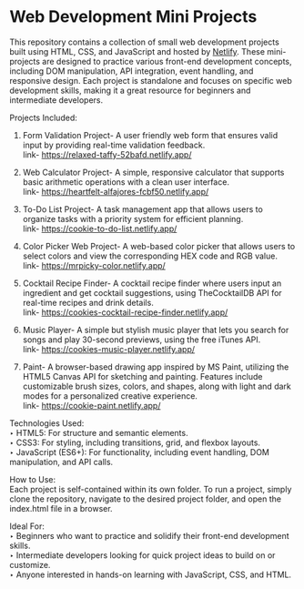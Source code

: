 # Web Development Mini Projects
This repository contains a collection of small web development projects built using HTML, CSS, and JavaScript and hosted by [Netlify](https://www.netlify.com/). These mini-projects are designed to practice various front-end development concepts, including DOM manipulation, API integration, event handling, and responsive design. Each project is standalone and focuses on specific web development skills, making it a great resource for beginners and intermediate developers.

Projects Included: 

1. Form Validation Project- A user friendly web form that ensures valid input by providing real-time validation feedback. <br/>
   link- https://relaxed-taffy-52bafd.netlify.app/

2. Web Calculator Project- A simple, responsive calculator that supports basic arithmetic operations with a clean user interface. <br/>
   link- https://heartfelt-alfajores-fcbf50.netlify.app/

3. To-Do List Project- A task management app that allows users to organize tasks with a priority system for efficient planning. <br/>
   link- https://cookie-to-do-list.netlify.app/

4. Color Picker Web Project- A web-based color picker that allows users to select colors and view the corresponding HEX code and RGB value. <br/>
   link- https://mrpicky-color.netlify.app/

5. Cocktail Recipe Finder- A cocktail recipe finder where users input an ingredient and get cocktail suggestions, using TheCocktailDB API for real-time recipes and drink details. <br/>
   link- https://cookies-cocktail-recipe-finder.netlify.app/

6. Music Player- A simple but stylish music player that lets you search for songs and play 30-second previews, using the free iTunes API. <br/>
   link- https://cookies-music-player.netlify.app/

7. Paint- A browser-based drawing app inspired by MS Paint, utilizing the HTML5 Canvas API for sketching and painting. Features include customizable brush sizes, colors, and shapes, along with light and dark modes for a        personalized creative experience. <br/>
   link- https://cookie-paint.netlify.app/

Technologies Used: <br/>
  ‣ HTML5: For structure and semantic elements. <br/>
  ‣ CSS3: For styling, including transitions, grid, and flexbox layouts. <br/>
  ‣ JavaScript (ES6+): For functionality, including event handling, DOM manipulation, and API calls. <br/>

How to Use: <br/>
Each project is self-contained within its own folder. To run a project, simply clone the repository, navigate to the desired project folder, and open the index.html file in a browser.

Ideal For: <br/>
  ‣ Beginners who want to practice and solidify their front-end development skills.      
  ‣ Intermediate developers looking for quick project ideas to build on or customize. <br/>
  ‣ Anyone interested in hands-on learning with JavaScript, CSS, and HTML. <br/>
